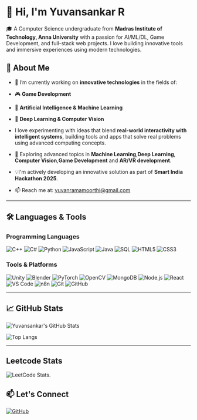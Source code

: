 # 👋 Hi, I'm Yuvansankar R

🎓 A Computer Science undergraduate from **Madras Institute of Technology, Anna University** with a passion for AI/ML/DL, Game Development, and full-stack web projects. I love building innovative tools and immersive experiences using modern technologies.

## 🚀 About Me
- 🚀 I’m currently working on **innovative technologies** in the fields of:

- 🎮 **Game Development**
- 🤖 **Artificial Intelligence & Machine Learning**
- 🧠 **Deep Learning & Computer Vision**
-  I love experimenting with ideas that blend **real-world interactivity with intelligent systems**, building tools and apps that solve real problems using advanced computing concepts.
- 🌱 Exploring advanced topics in **Machine Learning**,**Deep Learning**, **Computer Vision**,**Game Development** and **AR/VR development**.
- 💡I'm actively developing an innovative solution as part of **Smart India Hackathon 2025**.  
- 📫 Reach me at: yuvanramamoorthi@gmail.com

---

## 🛠️ Languages & Tools

### Programming Languages
![C++](https://img.shields.io/badge/C++-00599C?style=for-the-badge&logo=cplusplus&logoColor=white)
![C#](https://img.shields.io/badge/C%23-239120?style=for-the-badge&logo=csharp&logoColor=white)
![Python](https://img.shields.io/badge/Python-3776AB?style=for-the-badge&logo=python&logoColor=white)
![JavaScript](https://img.shields.io/badge/JavaScript-F7DF1E?style=for-the-badge&logo=javascript&logoColor=black)
![Java](https://img.shields.io/badge/Java-ED8B00?style=for-the-badge&logo=java&logoColor=white)
![SQL](https://img.shields.io/badge/SQL-336791?style=for-the-badge&logo=postgresql&logoColor=white)
![HTML5](https://img.shields.io/badge/HTML5-E34F26?style=for-the-badge&logo=html5&logoColor=white)
![CSS3](https://img.shields.io/badge/CSS3-1572B6?style=for-the-badge&logo=css3&logoColor=white)

### Tools & Platforms
![Unity](https://img.shields.io/badge/Unity-100000?style=for-the-badge&logo=unity&logoColor=white)
![Blender](https://img.shields.io/badge/Blender-F5792A?style=for-the-badge&logo=blender&logoColor=white)
![PyTorch](https://img.shields.io/badge/PyTorch-EE4C2C?style=for-the-badge&logo=pytorch&logoColor=white)
![OpenCV](https://img.shields.io/badge/OpenCV-5C3EE8?style=for-the-badge&logo=opencv&logoColor=white)
![MongoDB](https://img.shields.io/badge/MongoDB-47A248?style=for-the-badge&logo=mongodb&logoColor=white)
![Node.js](https://img.shields.io/badge/Node.js-339933?style=for-the-badge&logo=nodedotjs&logoColor=white)
![React](https://img.shields.io/badge/React-20232A?style=for-the-badge&logo=react&logoColor=61DAFB)
![VS Code](https://img.shields.io/badge/VS%20Code-007ACC?style=for-the-badge&logo=visualstudiocode&logoColor=white)
![n8n](https://img.shields.io/badge/n8n-FE6126?style=for-the-badge&logo=n8n&logoColor=white)
![Git](https://img.shields.io/badge/Git-F05032?style=for-the-badge&logo=git&logoColor=white)
![GitHub](https://img.shields.io/badge/GitHub-181717?style=for-the-badge&logo=github&logoColor=white)

---





## 📈 GitHub Stats

![Yuvansankar's GitHub Stats](https://github-readme-stats.vercel.app/api?username=YUVAN0907&show_icons=true&theme=radical)

![Top Langs](https://github-readme-stats.vercel.app/api/top-langs/?username=YUVAN0907&layout=compact&theme=radical)

---
## Leetcode Stats
![LeetCode Stats](https://leetcard.jacoblin.cool/2023503060?ext=activity).


## 📫 Let's Connect


[![GitHub](https://img.shields.io/badge/GitHub-Follow-black?style=for-the-badge&logo=github)](https://github.com/YUVAN0907)
